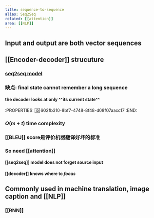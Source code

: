 ```yaml
---
title: sequence-to-sequence
alias: Seq2Seq
related: [[attention]] 
area: [[NLP]] 
---
```

## Input and output are both vector sequences
## [[Encoder-decoder]] strucuture
### [seq2seq model](https://i.imgur.com/0v6b9d8.png)
### 缺点: final state cannot remember a **long** sequence
#### the decoder looks at only ^^its current state^^
:PROPERTIES:
:id: 602fb310-8bf7-4748-8f48-d08f07aacc17
:END:
### $O(m+t)$ time complexity
### [[BLEU]] score是评价机器翻译好坏的标准
### So need [[attention]]
#### [[seq2seq]] model does not forget source input
#### [[decoder]] knows where to _focus_
## Commonly used in machine translation, image caption and [[NLP]]
### [[RNN]]
###